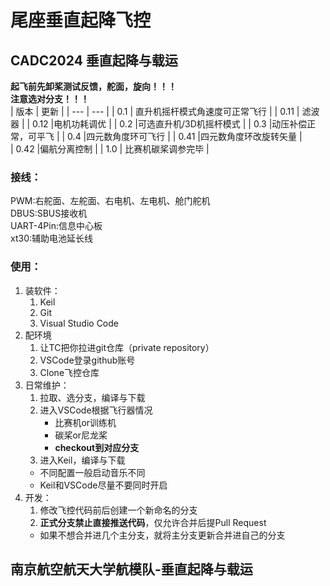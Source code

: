 # 尾座垂直起降飞控
## CADC2024 垂直起降与载运  

**起飞前先卸桨测试反馈，舵面，旋向！！！**  
**注意选对分支！！！**  
| 版本 | 更新 |
| --- | --- |
| 0.1 | 直升机摇杆模式角速度可正常飞行 |
| 0.11 | 滤波器 |
| 0.12 |电机功耗调优 |
| 0.2 |可选直升机/3D机摇杆模式 |
| 0.3 |动压补偿正常，可平飞 |
| 0.4 |四元数角度环可飞行 |
| 0.41 |四元数角度环改旋转矢量 |  
| 0.42 |偏航分离控制 |
| 1.0 | 比赛机碳桨调参完毕 |

### 接线：  
PWM:右舵面、左舵面、右电机、左电机、舱门舵机  
DBUS:SBUS接收机  
UART-4Pin:信息中心板  
xt30:辅助电池延长线  

### 使用：
1. 装软件：  
    1. Keil
    2. Git
    3. Visual Studio Code
2. 配环境
    1. 让TC把你拉进git仓库（private repository）
    2. VSCode登录github账号
    3. Clone飞控仓库
3. 日常维护：
    1. 拉取、选分支，编译与下载
    2. 进入VSCode根据飞行器情况
        - 比赛机or训练机
        - 碳桨or尼龙桨
        - **checkout到对应分支**
    3. 进入Keil，编译与下载
    - 不同配置一般启动音乐不同
    - Keil和VSCode尽量不要同时开启
4. 开发：
    1. 修改飞控代码前后创建一个新命名的分支
    2. **正式分支禁止直接推送代码**，仅允许合并后提Pull Request
    -  如果不想合并进几个主分支，就将主分支更新合并进自己的分支

## 南京航空航天大学航模队-垂直起降与载运
